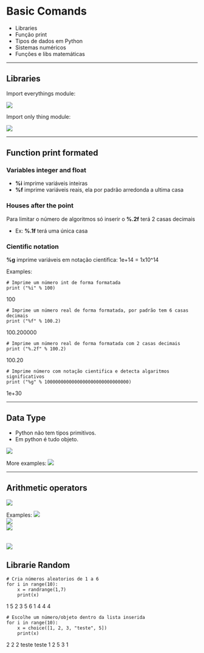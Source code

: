 # Basic Comands
  - Libraries
  - Função print
  - Tipos de dados em Python
  - Sistemas numéricos
  - Funções e libs matemáticas

---
## Libraries
Import everythings module:

<img src="images/import.png" />
<br/>

Import only thing module:

<img src="images/from.png" />

---

## Function print formated

### Variables integer and float
- **%i** imprime variáveis inteiras
- **%f** imprime variáveis reais, ela por padrão arredonda a ultima casa

### Houses after the point
Para limitar o número de algoritmos só inserir o **%.2f** terá 2 casas decimais
- Ex: **%.1f** terá uma única casa

### Cientific notation
**%g** imprime variáveis em notação cientifica: 1e+14 = 1x10^14

Examples:
```
# Imprime um número int de forma formatada
print ("%i" % 100)
```
100

```
# Imprime um número real de forma formatada, por padrão tem 6 casas decimais
print ("%f" % 100.2)
```
100.200000

```
# Imprime um número real de forma formatada com 2 casas decimais
print ("%.2f" % 100.2)
```
100.20

```
# Imprime número com notação cientifica e detecta algaritmos significativos
print ("%g" % 1000000000000000000000000000000)
```
1e+30




---

## Data Type

- Python não tem tipos primitivos.
- Em python é tudo objeto.

 <img src="images/types.png" />

More examples:
 <img src="images/tipos.png" />

---

## Arithmetic operators
 <img src="images/operadores.png" />

Examples:
<img src="images/1.png" />
<br/>
<img src="images/2.png" />
<br/>
<img src="images/3.png" />
<br/><br/><br/>
<img src="images/precedencia.png" />


## Librarie Random
```
# Cria números aleatorios de 1 a 6
for i in range(10):
    x = randrange(1,7)
    print(x)
```
1
5
2
3
5
6
1
4
4
4

```
# Escolhe um número/objeto dentro da lista inserida
for i in range(10):
    x = choice([1, 2, 3, "teste", 5])
    print(x)
```
2
2
2
teste
teste
1
2
5
3
1

